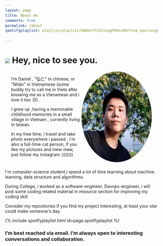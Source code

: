 ```yaml
---
layout: page
title: About me
comments: true
permalink: /about
spotifyplaylist: playlist/playlist/68DXxYTn25JzqqF9Xez4hV?utm_source=generator

---
```

<h1>
    <img src="https://emojis.slackmojis.com/emojis/images/1531849430/4246/blob-sunglasses.gif?1531849430" width="30"/> Hey, nice to see you.
</h1>
<div 
    class="row" 
    style= "content: ;display: table;clear: both;margin: 20px;"
>
  <div class="column" style="float: left;width: 50%;">
  <p>
        I’m Daniel , "弘仁" in chinese, or "Nhân" in Vietnamese (some buddy try to call me in Viets after knowing me as a Vienamese and i love it too :D).
  </p>
  <p>
    I grew up ,having a memorable childhood memories in a small village in Vietnam , currently living in taiwan.
  </p>
   <p>
        In my free time, i travel and take photo  everywhere i passed , i'm also a full-time cat person,  if you like my pictures and mew mew, just follow my instagram :)))))))
  </p>
</div>
<div class="column" style="float: left;width: 50%;">
    <img 
        width="300" 
        height="300" 
        src="../assets/images/logo.png"
        style = "border-radius: 50% ;"
    />
</div>
</div>
<p>
    I'm computer-science student,i spend a lot of time learning about machine learning, data structure and algorithms.
</p>
<p>
  During College, i worked as a software-engineer, Devops-engineer, i will post some coding related material in resource section for improving  my coding skill</p>

Consider my repositories if you find my project interesting, at least your star could make someone's day.

{% include spotifyplaylist.html id=page.spotifyplaylist %}


### I’m best reached via email. I’m always open to interesting conversations and collaboration.
</div>